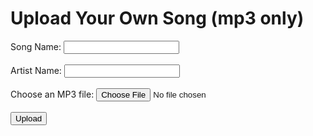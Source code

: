 <html>
<head>
  <title>Song Upload</title>
  <link rel="stylesheet" href="uploadstyles.css">
</head>
<body>
  <h1>Upload Your Own Song (mp3 only)</h1>
  
  <form id="uploadForm">
    <label for="songName">Song Name:</label>
    <input type="text" id="songName" required><br><br>
    <label for="artistName">Artist Name:</label>
    <input type="text" id="artistName" required><br><br>
    <label for="mp3File">Choose an MP3 file:</label>
    <input type="file" id="mp3File" accept=".mp3" required><br><br>
    <input type="submit" value="Upload">
  </form>
  
  <script>
    document.getElementById("uploadForm").addEventListener("submit", function(event) {
      event.preventDefault();
      
      var songName = document.getElementById("songName").value;
      var artistName = document.getElementById("artistName").value;
      var mp3File = document.getElementById("mp3File").files[0];

      var songData = {
        songName: songName,
        artistName: artistName,
        mp3File: mp3File.name
      };
      
      var uploadedSongs = JSON.parse(localStorage.getItem("uploadedSongs")) || [];
      
      uploadedSongs.push(songData);
      
      localStorage.setItem("uploadedSongs", JSON.stringify(uploadedSongs));

      alert("Form data saved to localStorage.");
      
      // Copy the uploaded MP3 file to the "uploads" directory
      var reader = new FileReader();
      reader.onload = function(event) {
        var mp3Data = event.target.result.split(",")[1];
        var a = document.createElement("a");
        a.href = "data:audio/mp3;base64," + mp3Data;
        a.download = mp3File.name;
        a.click();
      };
      reader.readAsDataURL(mp3File);
    });
  </script>
</body>
</html>
